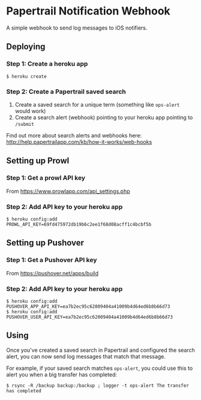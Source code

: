 # Papertrail Notification Webhook

A simple webhook to send log messages to iOS notifiers.

## Deploying

### Step 1: Create a heroku app

    $ heroku create

### Step 2: Create a Papertrail saved search

1. Create a saved search for a unique term (something like `ops-alert` would work)
2. Create a search alert (webhook) pointing to your heroku app pointing to `/submit`

Find out more about search alerts and webhooks here: http://help.papertrailapp.com/kb/how-it-works/web-hooks


## Setting up Prowl

### Step 1: Get a prowl API key

From https://www.prowlapp.com/api_settings.php

### Step 2: Add API key to your heroku app

    $ heroku config:add PROWL_API_KEY=69fd475972db19b6c2ee1f68d08acff1c4bcbf5b

## Setting up Pushover

### Step 1: Get a Pushover API key

From https://pushover.net/apps/build

### Step 2: Add API key to your heroku app

    $ heroku config:add PUSHOVER_APP_API_KEY=ea7b2ec95c62009404a41009b4d64ed6b8b66d73
    $ heroku config:add PUSHOVER_USER_API_KEY=ea7b2ec95c62009404a41009b4d64ed6b8b66d73


## Using

Once you've created a saved search in Papertrail and configured the search
alert, you can now send log messages that match that message.

For example, if your saved search matches `ops-alert`, you could use this 
to alert you when a big transfer has completed:

    $ rsync -R /backup backup:/backup ; logger -t ops-alert The transfer has completed
